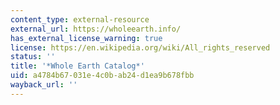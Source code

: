 ```yaml
---
content_type: external-resource
external_url: https://wholeearth.info/
has_external_license_warning: true
license: https://en.wikipedia.org/wiki/All_rights_reserved
status: ''
title: '*Whole Earth Catalog*'
uid: a4784b67-031e-4c0b-ab24-d1ea9b678fbb
wayback_url: ''
---
```

